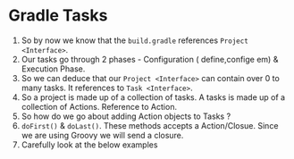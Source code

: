 # Gradle Tasks

1. So by now we know that the `build.gradle` references `Project <Interface>`.
2. Our tasks go through 2 phases - Configuration ( define,confige em) &  Execution Phase.
3. So we can deduce that our `Project <Interface>` can contain over 0 to many tasks. It references to `Task <Interface>`.
4. So a project is made up of a collection of tasks. A tasks is made up of a collection of Actions. Reference to Action<Interface>.
5. So how do we go about adding Action objects to Tasks ?
6. `doFirst()` & `doLast()`. These methods accepts a Action/Closue. Since we are using Groovy we will send a closure.
7. Carefully look at the below examples